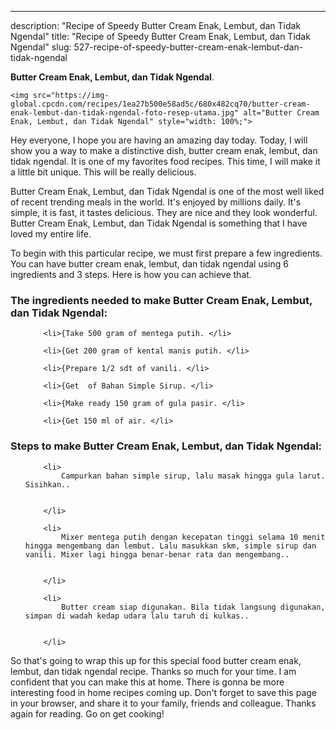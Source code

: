 ---
description: "Recipe of Speedy Butter Cream Enak, Lembut, dan Tidak Ngendal"
title: "Recipe of Speedy Butter Cream Enak, Lembut, dan Tidak Ngendal"
slug: 527-recipe-of-speedy-butter-cream-enak-lembut-dan-tidak-ngendal

<p>
	<strong>Butter Cream Enak, Lembut, dan Tidak Ngendal</strong>. 
	
</p>
<p>
	
	<img src="https://img-global.cpcdn.com/recipes/1ea27b500e58ad5c/680x482cq70/butter-cream-enak-lembut-dan-tidak-ngendal-foto-resep-utama.jpg" alt="Butter Cream Enak, Lembut, dan Tidak Ngendal" style="width: 100%;">
	
	
</p>
<p>
	Hey everyone, I hope you are having an amazing day today. Today, I will show you a way to make a distinctive dish, butter cream enak, lembut, dan tidak ngendal. It is one of my favorites food recipes. This time, I will make it a little bit unique. This will be really delicious.
</p>
	
<p>
	Butter Cream Enak, Lembut, dan Tidak Ngendal is one of the most well liked of recent trending meals in the world. It's enjoyed by millions daily. It's simple, it is fast, it tastes delicious. They are nice and they look wonderful. Butter Cream Enak, Lembut, dan Tidak Ngendal is something that I have loved my entire life.
</p>
<p>
	
</p>

<p>
To begin with this particular recipe, we must first prepare a few ingredients. You can have butter cream enak, lembut, dan tidak ngendal using 6 ingredients and 3 steps. Here is how you can achieve that.
</p>

<h3>The ingredients needed to make Butter Cream Enak, Lembut, dan Tidak Ngendal:</h3>

<ol>
	
		<li>{Take 500 gram of mentega putih. </li>
	
		<li>{Get 200 gram of kental manis putih. </li>
	
		<li>{Prepare 1/2 sdt of vanili. </li>
	
		<li>{Get  of Bahan Simple Sirup. </li>
	
		<li>{Make ready 150 gram of gula pasir. </li>
	
		<li>{Get 150 ml of air. </li>
	
</ol>
<p>
	
</p>

<h3>Steps to make Butter Cream Enak, Lembut, dan Tidak Ngendal:</h3>

<ol>
	
		<li>
			Campurkan bahan simple sirup, lalu masak hingga gula larut. Sisihkan..
			
			
		</li>
	
		<li>
			Mixer mentega putih dengan kecepatan tinggi selama 10 menit hingga mengembang dan lembut. Lalu masukkan skm, simple sirup dan vanili. Mixer lagi hingga benar-benar rata dan mengembang..
			
			
		</li>
	
		<li>
			Butter cream siap digunakan. Bila tidak langsung digunakan, simpan di wadah kedap udara lalu taruh di kulkas..
			
			
		</li>
	
</ol>

<p>
	
</p>

<p>
	So that's going to wrap this up for this special food butter cream enak, lembut, dan tidak ngendal recipe. Thanks so much for your time. I am confident that you can make this at home. There is gonna be more interesting food in home recipes coming up. Don't forget to save this page in your browser, and share it to your family, friends and colleague. Thanks again for reading. Go on get cooking!
</p>
